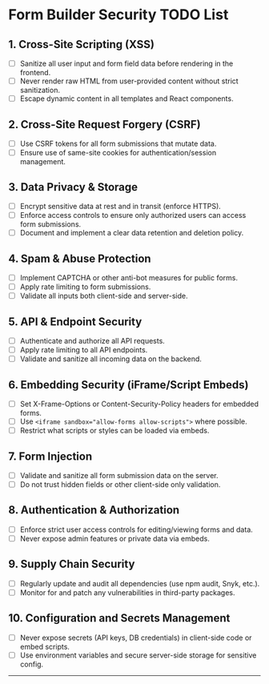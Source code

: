 # Form Builder Security TODO List

## 1. Cross-Site Scripting (XSS)
- [ ] Sanitize all user input and form field data before rendering in the frontend.
- [ ] Never render raw HTML from user-provided content without strict sanitization.
- [ ] Escape dynamic content in all templates and React components.

## 2. Cross-Site Request Forgery (CSRF)
- [ ] Use CSRF tokens for all form submissions that mutate data.
- [ ] Ensure use of same-site cookies for authentication/session management.

## 3. Data Privacy & Storage
- [ ] Encrypt sensitive data at rest and in transit (enforce HTTPS).
- [ ] Enforce access controls to ensure only authorized users can access form submissions.
- [ ] Document and implement a clear data retention and deletion policy.

## 4. Spam & Abuse Protection
- [ ] Implement CAPTCHA or other anti-bot measures for public forms.
- [ ] Apply rate limiting to form submissions.
- [ ] Validate all inputs both client-side and server-side.

## 5. API & Endpoint Security
- [ ] Authenticate and authorize all API requests.
- [ ] Apply rate limiting to all API endpoints.
- [ ] Validate and sanitize all incoming data on the backend.

## 6. Embedding Security (iFrame/Script Embeds)
- [ ] Set X-Frame-Options or Content-Security-Policy headers for embedded forms.
- [ ] Use `<iframe sandbox="allow-forms allow-scripts">` where possible.
- [ ] Restrict what scripts or styles can be loaded via embeds.

## 7. Form Injection
- [ ] Validate and sanitize all form submission data on the server.
- [ ] Do not trust hidden fields or other client-side only validation.

## 8. Authentication & Authorization
- [ ] Enforce strict user access controls for editing/viewing forms and data.
- [ ] Never expose admin features or private data via embeds.

## 9. Supply Chain Security
- [ ] Regularly update and audit all dependencies (use npm audit, Snyk, etc.).
- [ ] Monitor for and patch any vulnerabilities in third-party packages.

## 10. Configuration and Secrets Management
- [ ] Never expose secrets (API keys, DB credentials) in client-side code or embed scripts.
- [ ] Use environment variables and secure server-side storage for sensitive config.

---